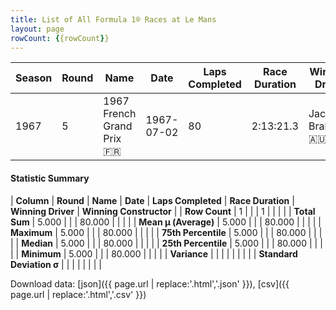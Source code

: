 ```yaml
---
title: List of All Formula 1® Races at Le Mans
layout: page
rowCount: {{rowCount}}
---
```


| Season | Round | Name | Date | Laps Completed | Race Duration | Winning Driver | Winning Constructor |
|--|--|--|--|--|--|--|--|
| 1967 | 5 | 1967 French Grand Prix 🇫🇷 | 1967-07-02 | 80 | 2:13:21.3 | Jack Brabham 🇦🇺 | Brabham-Repco 🇬🇧 |

#### Statistic Summary

| **Column** | **Round** | **Name** | **Date** | **Laps Completed** | **Race Duration** | **Winning Driver** | **Winning Constructor** |
| **Row Count** | 1 |  |  | 1 |  |  |  |
| **Total Sum** | 5.000 |  |  | 80.000 |  |  |  |
| **Mean μ (Average)** | 5.000 |  |  | 80.000 |  |  |  |
| **Maximum** | 5.000 |  |  | 80.000 |  |  |  |
| **75th Percentile** | 5.000 |  |  | 80.000 |  |  |  |
| **Median** | 5.000 |  |  | 80.000 |  |  |  |
| **25th Percentile** | 5.000 |  |  | 80.000 |  |  |  |
| **Minimum** | 5.000 |  |  | 80.000 |  |  |  |
| **Variance** |  |  |  |  |  |  |  |
| **Standard Deviation σ** |  |  |  |  |  |  |  |

Download data: [json]({{ page.url | replace:'.html','.json' }}), [csv]({{ page.url | replace:'.html','.csv' }})
